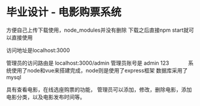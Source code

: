 # 毕业设计 - 电影购票系统

方便自己上传下载使用，node_modules并没有删除
下载之后直接npm start就可以直接使用

访问地址是localhost:3000

管理员的访问路由是 localhost:3000/admin
管理员账号是 admin
            123
            
系统使用了node和vue来搭建完成，node则是使用了express框架
数据库采用了mysql

具有查看电影，在线选座购票的功能，
管理员可以添加，修改，删除电影，添加电影分类，以及电影发布时间等。
